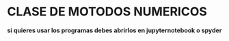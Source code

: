  # CLASE DE MOTODOS NUMERICOS

 **si quieres usar los programas debes abrirlos en jupyternotebook o spyder**